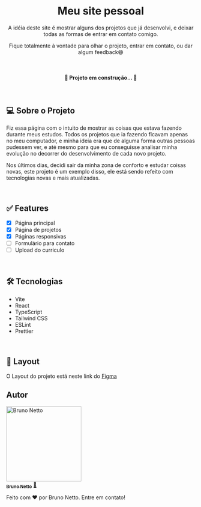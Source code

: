 <h1 align="center">Meu site pessoal</h1>

<p align="center">A idéia deste site é mostrar alguns dos projetos que já desenvolvi, e deixar todas as formas de entrar em contato comigo.</p>

<p align="center">Fique totalmente à vontade para olhar o projeto, entrar em contato, ou dar algum feedback😄</p>

<br>
<h4 align="center"> 
	🚧 Projeto em construção...  🚧
</h4>
<br>

<h2>💻 Sobre o Projeto</h2>
<p>Fiz essa página com o intuito de mostrar as coisas que estava fazendo durante meus estudos. Todos os projetos que ia fazendo ficavam apenas no meu computador, e minha ideia era que de alguma forma outras pessoas pudessem ver, e até mesmo para que eu conseguisse analisar minha evolução no decorrer do desenvolvimento de cada novo projeto.</p>

<p>
  Nos últimos dias, decidi sair da minha zona de conforto e estudar coisas novas, este projeto é um exemplo disso, ele está sendo refeito com tecnologias novas e mais atualizadas.
</p>

<br>

<h2>✅ Features</h2>

- [x] Página principal
- [x] Página de projetos
- [x] Páginas responsivas
- [ ] Formulário para contato
- [ ] Upload do curriculo

<br>

<h2>🛠 Tecnologias</h2>

- Vite
- React
- TypeScript
- Tailwind CSS
- ESLint
- Prettier

<br>

<h2>🎨 Layout</h2>
<p>O Layout do projeto está neste link do <a href="https://www.figma.com/file/Ylihqa6IvLRK1wYw1X1Y0P/Novo-Portf%C3%B3lio?node-id=2%3A60">Figma</a></p>

## <h2>Autor</h2>

<a href="https://www.linkedin.com/in/bruno-netto-77434b187/">
 <img src="https://avatars.githubusercontent.com/u/38847034?v=4" width="200px;" alt="Bruno Netto"/>
 <br />
 <sub><b>Bruno Netto</b></sub></a> <a href="https://www.linkedin.com/in/bruno-netto-77434b187/" title="Linkedin">🚀</a>

Feito com ❤️ por Bruno Netto. Entre em contato!
